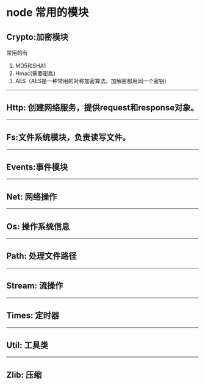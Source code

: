 # node 常用的模块
## Crypto:加密模块
常用的有
1. MD5和SHA1
2. Hmac(需要密匙)
3. AES（AES是一种常用的对称加密算法，加解密都用同一个密钥）

------
## Http: 创建网络服务，提供request和response对象。

------
## Fs:文件系统模块，负责读写文件。

------
## Events:事件模块

------
## Net: 网络操作

------
## Os: 操作系统信息

------
## Path: 处理文件路径

------
## Stream: 流操作

------
## Times: 定时器

------
## Util: 工具类

------
## Zlib: 压缩
